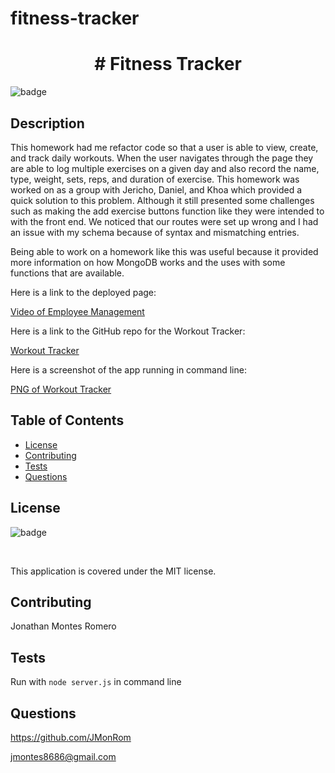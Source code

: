 # fitness-tracker

<h1 align="center"># Fitness Tracker </h1>
  
  ![badge](https://img.shields.io/badge/license-MIT-red) <br />

  ## Description

  This homework had me refactor code so that a user is able to view, create, and track daily workouts. When the user navigates through the page they are able to log multiple exercises on a given day and also record the name, type, weight, sets, reps, and duration of exercise. This homework was worked on as a group with Jericho, Daniel, and Khoa which provided a quick solution to this problem. Although it still presented some challenges such as making the add exercise buttons function like they were intended to with the front end. We noticed that our routes were set up wrong and I had an issue with my schema because of syntax and mismatching entries. 

  Being able to work on a homework like this was useful because it provided more information on how MongoDB works and the uses with some functions that are available. 

  Here is a link to the deployed page: 

  [Video of Employee Management](https://drive.google.com/file/d/19AUbrPq0JHlNQs5NiZNm3q-jxGqcPkMy/view?usp=sharing)

  Here is a link to the GitHub repo for the Workout Tracker:

  [Workout Tracker](https://github.com/JMonRom/fitness-tracker)

  Here is a screenshot of the app running in command line:

  [PNG of Workout Tracker](./assets/fitness.png)

  ## Table of Contents
  * [License](#license)
  * [Contributing](#contributing)
  * [Tests](#tests)
  * [Questions](#questions)

  ## License

  ![badge](https://img.shields.io/badge/license-MIT-red) 

  <br />

  This application is covered under the MIT license.

  ## Contributing

  Jonathan Montes Romero

  ## Tests

  Run with ` node server.js ` in command line

  ## Questions

  https://github.com/JMonRom

  jmontes8686@gmail.com